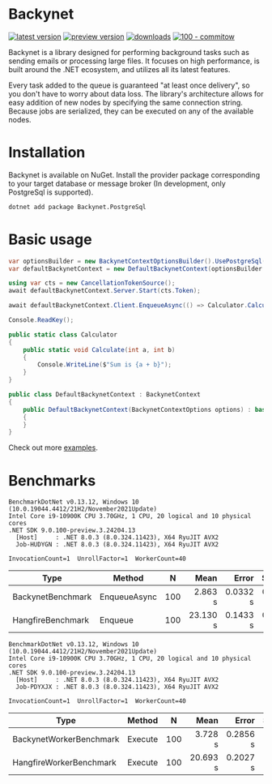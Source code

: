 # Backynet

[![latest version](https://img.shields.io/nuget/v/Backynet)](https://www.nuget.org/packages/Backynet) [![preview version](https://img.shields.io/nuget/vpre/Backynet)](https://www.nuget.org/packages/Backynet/absoluteLatest) [![downloads](https://img.shields.io/nuget/dt/Backynet)](https://www.nuget.org/packages/Backynet) [![100 - commitow](https://img.shields.io/badge/100%20-commitow-lightgreen.svg)](https://100commitow.pl)

Backynet is a library designed for performing background tasks such as sending emails or processing large files. It focuses on high performance, is built around the .NET ecosystem, and utilizes all its latest features.

Every task added to the queue is guaranteed "at least once delivery", so you don't have to worry about data loss. The library's architecture allows for easy addition of new nodes by specifying the same connection string. Because jobs are serialized, they can be executed on any of the available nodes.

# Installation

Backynet is available on NuGet. Install the provider package corresponding to your target database or message broker (In development, only PostgreSql is supported).

```bash
dotnet add package Backynet.PostgreSql
```

# Basic usage

```csharp
var optionsBuilder = new BackynetContextOptionsBuilder().UsePostgreSql("<connection-string>");
var defaultBackynetContext = new DefaultBackynetContext(optionsBuilder.Options);

using var cts = new CancellationTokenSource();
await defaultBackynetContext.Server.Start(cts.Token);

await defaultBackynetContext.Client.EnqueueAsync(() => Calculator.Calculate(100, 200));

Console.ReadKey();

public static class Calculator
{
    public static void Calculate(int a, int b)
    {
        Console.WriteLine($"Sum is {a + b}");
    }
}

public class DefaultBackynetContext : BackynetContext
{
    public DefaultBackynetContext(BackynetContextOptions options) : base(options)
    {
    }
}
```

Check out more [examples](https://github.com/nickofc/backynet/tree/master/example/).

# Benchmarks

```
BenchmarkDotNet v0.13.12, Windows 10 (10.0.19044.4412/21H2/November2021Update)
Intel Core i9-10900K CPU 3.70GHz, 1 CPU, 20 logical and 10 physical cores
.NET SDK 9.0.100-preview.3.24204.13
  [Host]     : .NET 8.0.3 (8.0.324.11423), X64 RyuJIT AVX2
  Job-HUDYGN : .NET 8.0.3 (8.0.324.11423), X64 RyuJIT AVX2

InvocationCount=1  UnrollFactor=1  WorkerCount=40  
```
| Type              | Method       | N   | Mean     | Error    | StdDev   | Allocated  |
|------------------ |------------- |---- |---------:|---------:|---------:|-----------:|
| BackynetBenchmark | EnqueueAsync | 100 |  2.863 s | 0.0332 s | 0.0311 s |  680.91 KB |
| HangfireBenchmark | Enqueue      | 100 | 23.130 s | 0.1433 s | 0.1270 s | 4244.99 KB |

```
BenchmarkDotNet v0.13.12, Windows 10 (10.0.19044.4412/21H2/November2021Update)
Intel Core i9-10900K CPU 3.70GHz, 1 CPU, 20 logical and 10 physical cores
.NET SDK 9.0.100-preview.3.24204.13
  [Host]     : .NET 8.0.3 (8.0.324.11423), X64 RyuJIT AVX2
  Job-PDYXJX : .NET 8.0.3 (8.0.324.11423), X64 RyuJIT AVX2

InvocationCount=1  UnrollFactor=1  WorkerCount=40
```
| Type                    | Method  | N   | Mean     | Error    | StdDev   | Median   | Gen0      | Gen1      | Allocated |
|------------------------ |-------- |---- |---------:|---------:|---------:|---------:|----------:|----------:|----------:|
| BackynetWorkerBenchmark | Execute | 100 |  3.728 s | 0.2856 s | 0.8422 s |  3.032 s |         - |         - |   1.66 MB |
| HangfireWorkerBenchmark | Execute | 100 | 20.693 s | 0.2027 s | 0.1797 s | 20.689 s | 1000.0000 | 1000.0000 |  15.09 MB |
